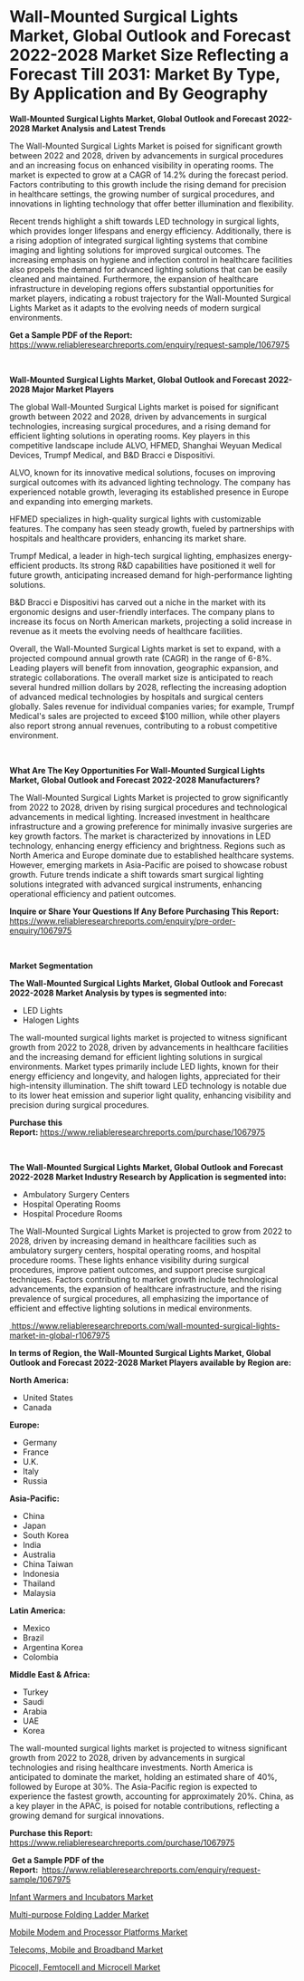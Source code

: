 <p><h1>Wall-Mounted Surgical Lights Market, Global Outlook and Forecast 2022-2028 Market Size Reflecting a Forecast Till 2031: Market By Type, By Application and By Geography</h1></p><p><strong>Wall-Mounted Surgical Lights Market, Global Outlook and Forecast 2022-2028 Market Analysis and Latest Trends</strong></p>
<p><p>The Wall-Mounted Surgical Lights Market is poised for significant growth between 2022 and 2028, driven by advancements in surgical procedures and an increasing focus on enhanced visibility in operating rooms. The market is expected to grow at a CAGR of 14.2% during the forecast period. Factors contributing to this growth include the rising demand for precision in healthcare settings, the growing number of surgical procedures, and innovations in lighting technology that offer better illumination and flexibility.</p><p>Recent trends highlight a shift towards LED technology in surgical lights, which provides longer lifespans and energy efficiency. Additionally, there is a rising adoption of integrated surgical lighting systems that combine imaging and lighting solutions for improved surgical outcomes. The increasing emphasis on hygiene and infection control in healthcare facilities also propels the demand for advanced lighting solutions that can be easily cleaned and maintained. Furthermore, the expansion of healthcare infrastructure in developing regions offers substantial opportunities for market players, indicating a robust trajectory for the Wall-Mounted Surgical Lights Market as it adapts to the evolving needs of modern surgical environments.</p></p>
<p><strong>Get a Sample PDF of the Report:&nbsp;</strong> <a href="https://www.reliableresearchreports.com/enquiry/request-sample/1067975?utm_campaign=5&utm_medium=2&utm_source=Github&utm_content=ia&utm_term=11102024&utm_id=wall-mounted-surgical-lights-market-global-outlook-and-forecast-2022-2028">https://www.reliableresearchreports.com/enquiry/request-sample/1067975</a></p>
<p>&nbsp;</p>
<p><strong>Wall-Mounted Surgical Lights Market, Global Outlook and Forecast 2022-2028 Major Market Players</strong></p>
<p><p>The global Wall-Mounted Surgical Lights market is poised for significant growth between 2022 and 2028, driven by advancements in surgical technologies, increasing surgical procedures, and a rising demand for efficient lighting solutions in operating rooms. Key players in this competitive landscape include ALVO, HFMED, Shanghai Weyuan Medical Devices, Trumpf Medical, and B&D Bracci e Dispositivi.</p><p>ALVO, known for its innovative medical solutions, focuses on improving surgical outcomes with its advanced lighting technology. The company has experienced notable growth, leveraging its established presence in Europe and expanding into emerging markets.</p><p>HFMED specializes in high-quality surgical lights with customizable features. The company has seen steady growth, fueled by partnerships with hospitals and healthcare providers, enhancing its market share.</p><p>Trumpf Medical, a leader in high-tech surgical lighting, emphasizes energy-efficient products. Its strong R&D capabilities have positioned it well for future growth, anticipating increased demand for high-performance lighting solutions.</p><p>B&D Bracci e Dispositivi has carved out a niche in the market with its ergonomic designs and user-friendly interfaces. The company plans to increase its focus on North American markets, projecting a solid increase in revenue as it meets the evolving needs of healthcare facilities.</p><p>Overall, the Wall-Mounted Surgical Lights market is set to expand, with a projected compound annual growth rate (CAGR) in the range of 6-8%. Leading players will benefit from innovation, geographic expansion, and strategic collaborations. The overall market size is anticipated to reach several hundred million dollars by 2028, reflecting the increasing adoption of advanced medical technologies by hospitals and surgical centers globally. Sales revenue for individual companies varies; for example, Trumpf Medical's sales are projected to exceed $100 million, while other players also report strong annual revenues, contributing to a robust competitive environment.</p></p>
<p>&nbsp;</p>
<p><strong>What Are The Key Opportunities For Wall-Mounted Surgical Lights Market, Global Outlook and Forecast 2022-2028 Manufacturers?</strong></p>
<p><p>The Wall-Mounted Surgical Lights Market is projected to grow significantly from 2022 to 2028, driven by rising surgical procedures and technological advancements in medical lighting. Increased investment in healthcare infrastructure and a growing preference for minimally invasive surgeries are key growth factors. The market is characterized by innovations in LED technology, enhancing energy efficiency and brightness. Regions such as North America and Europe dominate due to established healthcare systems. However, emerging markets in Asia-Pacific are poised to showcase robust growth. Future trends indicate a shift towards smart surgical lighting solutions integrated with advanced surgical instruments, enhancing operational efficiency and patient outcomes.</p></p>
<p><strong>Inquire or Share Your Questions If Any Before Purchasing This Report:</strong> <a href="https://www.reliableresearchreports.com/enquiry/pre-order-enquiry/1067975?utm_campaign=5&utm_medium=2&utm_source=Github&utm_content=ia&utm_term=11102024&utm_id=wall-mounted-surgical-lights-market-global-outlook-and-forecast-2022-2028">https://www.reliableresearchreports.com/enquiry/pre-order-enquiry/1067975</a></p>
<p>&nbsp;</p>
<p><strong>Market Segmentation</strong></p>
<p><strong>The Wall-Mounted Surgical Lights Market, Global Outlook and Forecast 2022-2028 Market Analysis by types is segmented into:</strong></p>
<p><ul><li>LED Lights</li><li>Halogen Lights</li></ul></p>
<p><p>The wall-mounted surgical lights market is projected to witness significant growth from 2022 to 2028, driven by advancements in healthcare facilities and the increasing demand for efficient lighting solutions in surgical environments. Market types primarily include LED lights, known for their energy efficiency and longevity, and halogen lights, appreciated for their high-intensity illumination. The shift toward LED technology is notable due to its lower heat emission and superior light quality, enhancing visibility and precision during surgical procedures.</p></p>
<p><strong>Purchase this Report:&nbsp;</strong><a href="https://www.reliableresearchreports.com/purchase/1067975?utm_campaign=5&utm_medium=2&utm_source=Github&utm_content=ia&utm_term=11102024&utm_id=wall-mounted-surgical-lights-market-global-outlook-and-forecast-2022-2028">https://www.reliableresearchreports.com/purchase/1067975</a></p>
<p>&nbsp;</p>
<p><strong>The Wall-Mounted Surgical Lights Market, Global Outlook and Forecast 2022-2028 Market Industry Research by Application is segmented into:</strong></p>
<p><ul><li>Ambulatory Surgery Centers</li><li>Hospital Operating Rooms</li><li>Hospital Procedure Rooms</li></ul></p>
<p><p>The Wall-Mounted Surgical Lights Market is projected to grow from 2022 to 2028, driven by increasing demand in healthcare facilities such as ambulatory surgery centers, hospital operating rooms, and hospital procedure rooms. These lights enhance visibility during surgical procedures, improve patient outcomes, and support precise surgical techniques. Factors contributing to market growth include technological advancements, the expansion of healthcare infrastructure, and the rising prevalence of surgical procedures, all emphasizing the importance of efficient and effective lighting solutions in medical environments.</p></p>
<p><a href="https://www.reliableresearchreports.com/wall-mounted-surgical-lights-market-in-global-r1067975?utm_campaign=5&utm_medium=2&utm_source=Github&utm_content=ia&utm_term=11102024&utm_id=wall-mounted-surgical-lights-market-global-outlook-and-forecast-2022-2028">&nbsp;https://www.reliableresearchreports.com/wall-mounted-surgical-lights-market-in-global-r1067975</a></p>
<p><strong>In terms of Region, the Wall-Mounted Surgical Lights Market, Global Outlook and Forecast 2022-2028 Market Players available by Region are:</strong></p>
<p>
    <p> <strong> North America: </strong>
        <ul>
            <li>United States</li>
            <li>Canada</li>
        </ul>
        </p> 
    <p> <strong> Europe: </strong>
        <ul>
            <li>Germany</li>
            <li>France</li>
            <li>U.K.</li>
            <li>Italy</li>
            <li>Russia</li>
        </ul>
        </p> 
    <p> <strong> Asia-Pacific: </strong>
        <ul>
            <li>China</li>
            <li>Japan</li>
            <li>South Korea</li>
            <li>India</li>
            <li>Australia</li>
            <li>China Taiwan</li>
            <li>Indonesia</li>
            <li>Thailand</li>
            <li>Malaysia</li>
        </ul>
        </p> 
    <p> <strong> Latin America: </strong>
        <ul>
            <li>Mexico</li>
            <li>Brazil</li>
            <li>Argentina Korea</li>
            <li>Colombia</li>
        </ul>
        </p> 
    <p> <strong> Middle East & Africa: </strong>
        <ul>
            <li>Turkey</li>
            <li>Saudi</li>
            <li>Arabia</li>
            <li>UAE</li>
            <li>Korea</li>
        </ul>
    </p>
    </p>
<p><p>The wall-mounted surgical lights market is projected to witness significant growth from 2022 to 2028, driven by advancements in surgical technologies and rising healthcare investments. North America is anticipated to dominate the market, holding an estimated share of 40%, followed by Europe at 30%. The Asia-Pacific region is expected to experience the fastest growth, accounting for approximately 20%. China, as a key player in the APAC, is poised for notable contributions, reflecting a growing demand for surgical innovations.</p></p>
<p><strong>Purchase this Report: </strong><a href="https://www.reliableresearchreports.com/purchase/1067975?utm_campaign=5&utm_medium=2&utm_source=Github&utm_content=ia&utm_term=11102024&utm_id=wall-mounted-surgical-lights-market-global-outlook-and-forecast-2022-2028">https://www.reliableresearchreports.com/purchase/1067975</a></p>
<p>&nbsp;<strong>Get a Sample PDF of the Report:&nbsp;&nbsp;</strong><a href="https://www.reliableresearchreports.com/enquiry/request-sample/1067975?utm_campaign=5&utm_medium=2&utm_source=Github&utm_content=ia&utm_term=11102024&utm_id=wall-mounted-surgical-lights-market-global-outlook-and-forecast-2022-2028">https://www.reliableresearchreports.com/enquiry/request-sample/1067975</a></p>
<p><strong></strong></p>
<p><p><a href="https://www.linkedin.com/pulse/infant-warmers-incubators-market-outlook-share-analysis--ytyvf?utm_campaign=5&utm_medium=2&utm_source=Github&utm_content=ia&utm_term=11102024&utm_id=wall-mounted-surgical-lights-market-global-outlook-and-forecast-2022-2028">Infant Warmers and Incubators Market</a></p><p><a href="https://www.linkedin.com/pulse/multi-purpose-folding-ladder-market-evolution-future-outlook-wtepc?utm_campaign=5&utm_medium=2&utm_source=Github&utm_content=ia&utm_term=11102024&utm_id=wall-mounted-surgical-lights-market-global-outlook-and-forecast-2022-2028">Multi-purpose Folding Ladder Market</a></p><p><a href="https://www.linkedin.com/pulse/sustainability-trends-mobile-modem-processor-platforms-industry-iethf?utm_campaign=5&utm_medium=2&utm_source=Github&utm_content=ia&utm_term=11102024&utm_id=wall-mounted-surgical-lights-market-global-outlook-and-forecast-2022-2028">Mobile Modem and Processor Platforms Market</a></p><p><a href="https://issuu.com/reportprime-2/docs/telecoms-mobile-and-broadband-marke_73e8de064db37c?utm_campaign=5&utm_medium=2&utm_source=Github&utm_content=ia&utm_term=11102024&utm_id=wall-mounted-surgical-lights-market-global-outlook-and-forecast-2022-2028">Telecoms, Mobile and Broadband Market</a></p><p><a href="https://issuu.com/reportprime-2/docs/picocell-femtocell-and-microcell-ma_5aac4b87b0ebc3?utm_campaign=5&utm_medium=2&utm_source=Github&utm_content=ia&utm_term=11102024&utm_id=wall-mounted-surgical-lights-market-global-outlook-and-forecast-2022-2028">Picocell, Femtocell and Microcell Market</a></p></p>